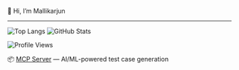 👋 Hi, I’m Mallikarjun

---

![Top Langs](https://github-readme-stats.vercel.app/api/top-langs/?username=Mallikarjun-Roddannavar&layout=compact&hide=html)
![GitHub Stats](https://github-readme-stats.vercel.app/api?username=Mallikarjun-Roddannavar&show_icons=true&theme=gruvbox)

![Profile Views](https://komarev.com/ghpvc/?username=Mallikarjun-Roddannavar&color=blue&style=flat-square)


📦 [MCP Server](https://github.com/Mallikarjun-Roddannavar/ai-testcase-designer-mcp) — AI/ML-powered test case generation

<!---
Mallikarjunkrs/Mallikarjunkrs is a ✨ special ✨ repository because its `README.md` (this file) appears on your GitHub profile.
You can click the Preview link to take a look at your changes.
--->
